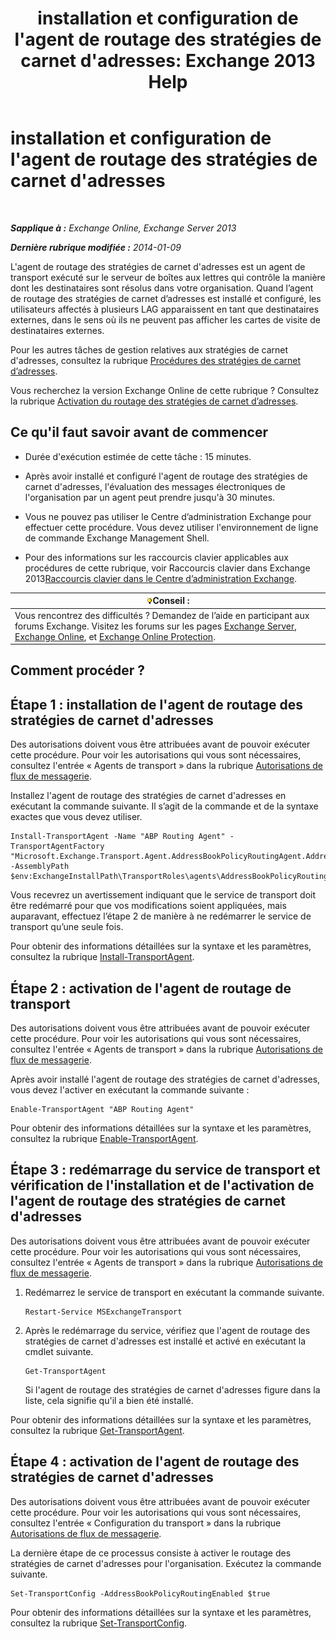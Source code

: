 ﻿---
title: "installation et configuration de l'agent de routage des stratégies de carnet d'adresses: Exchange 2013 Help"
TOCTitle: installation et configuration de l'agent de routage des stratégies de carnet d'adresses
ms:assetid: 20e8a43d-4508-4388-a2c9-aa3073593cc2
ms:mtpsurl: https://technet.microsoft.com/fr-fr/library/JJ907308(v=EXCHG.150)
ms:contentKeyID: 51407164
ms.date: 04/24/2018
mtps_version: v=EXCHG.150
ms.translationtype: HT
---

# installation et configuration de l'agent de routage des stratégies de carnet d'adresses

 

_**Sapplique à :** Exchange Online, Exchange Server 2013_

_**Dernière rubrique modifiée :** 2014-01-09_

L'agent de routage des stratégies de carnet d'adresses est un agent de transport exécuté sur le serveur de boîtes aux lettres qui contrôle la manière dont les destinataires sont résolus dans votre organisation. Quand l’agent de routage des stratégies de carnet d’adresses est installé et configuré, les utilisateurs affectés à plusieurs LAG apparaissent en tant que destinataires externes, dans le sens où ils ne peuvent pas afficher les cartes de visite de destinataires externes.

Pour les autres tâches de gestion relatives aux stratégies de carnet d'adresses, consultez la rubrique [Procédures des stratégies de carnet d’adresses](address-book-policy-procedures-exchange-2013-help.md).

Vous recherchez la version Exchange Online de cette rubrique ? Consultez la rubrique [Activation du routage des stratégies de carnet d’adresses](https://technet.microsoft.com/fr-fr/library/jj891095\(v=exchg.150\)).

## Ce qu'il faut savoir avant de commencer

  - Durée d'exécution estimée de cette tâche : 15 minutes.

  - Après avoir installé et configuré l'agent de routage des stratégies de carnet d'adresses, l'évaluation des messages électroniques de l'organisation par un agent peut prendre jusqu'à 30 minutes.

  - Vous ne pouvez pas utiliser le Centre d’administration Exchange pour effectuer cette procédure. Vous devez utiliser l'environnement de ligne de commande Exchange Management Shell.

  - Pour des informations sur les raccourcis clavier applicables aux procédures de cette rubrique, voir Raccourcis clavier dans Exchange 2013[Raccourcis clavier dans le Centre d’administration Exchange](keyboard-shortcuts-in-the-exchange-admin-center-exchange-online-protection-help.md).

<table>
<thead>
<tr class="header">
<th><img src="images/Bb125224.tip(EXCHG.150).gif" title="Conseil" alt="Conseil" />Conseil :</th>
</tr>
</thead>
<tbody>
<tr class="odd">
<td>Vous rencontrez des difficultés ? Demandez de l’aide en participant aux forums Exchange. Visitez les forums sur les pages <a href="https://go.microsoft.com/fwlink/p/?linkid=60612">Exchange Server</a>, <a href="https://go.microsoft.com/fwlink/p/?linkid=267542">Exchange Online</a>, et <a href="https://go.microsoft.com/fwlink/p/?linkid=285351">Exchange Online Protection</a>.</td>
</tr>
</tbody>
</table>


## Comment procéder ?

## Étape 1 : installation de l'agent de routage des stratégies de carnet d'adresses

Des autorisations doivent vous être attribuées avant de pouvoir exécuter cette procédure. Pour voir les autorisations qui vous sont nécessaires, consultez l'entrée « Agents de transport » dans la rubrique [Autorisations de flux de messagerie](mail-flow-permissions-exchange-2013-help.md).

Installez l'agent de routage des stratégies de carnet d'adresses en exécutant la commande suivante. Il s’agit de la commande et de la syntaxe exactes que vous devez utiliser.

    Install-TransportAgent -Name "ABP Routing Agent" -TransportAgentFactory "Microsoft.Exchange.Transport.Agent.AddressBookPolicyRoutingAgent.AddressBookPolicyRoutingAgentFactory" -AssemblyPath $env:ExchangeInstallPath\TransportRoles\agents\AddressBookPolicyRoutingAgent\Microsoft.Exchange.Transport.Agent.AddressBookPolicyRoutingAgent.dll

Vous recevrez un avertissement indiquant que le service de transport doit être redémarré pour que vos modifications soient appliquées, mais auparavant, effectuez l’étape 2 de manière à ne redémarrer le service de transport qu’une seule fois.

Pour obtenir des informations détaillées sur la syntaxe et les paramètres, consultez la rubrique [Install-TransportAgent](https://technet.microsoft.com/fr-fr/library/aa997998\(v=exchg.150\)).

## Étape 2 : activation de l'agent de routage de transport

Des autorisations doivent vous être attribuées avant de pouvoir exécuter cette procédure. Pour voir les autorisations qui vous sont nécessaires, consultez l'entrée « Agents de transport » dans la rubrique [Autorisations de flux de messagerie](mail-flow-permissions-exchange-2013-help.md).

Après avoir installé l'agent de routage des stratégies de carnet d'adresses, vous devez l'activer en exécutant la commande suivante :

    Enable-TransportAgent "ABP Routing Agent"

Pour obtenir des informations détaillées sur la syntaxe et les paramètres, consultez la rubrique [Enable-TransportAgent](https://technet.microsoft.com/fr-fr/library/bb124921\(v=exchg.150\)).

## Étape 3 : redémarrage du service de transport et vérification de l'installation et de l'activation de l'agent de routage des stratégies de carnet d'adresses

Des autorisations doivent vous être attribuées avant de pouvoir exécuter cette procédure. Pour voir les autorisations qui vous sont nécessaires, consultez l'entrée « Agents de transport » dans la rubrique [Autorisations de flux de messagerie](mail-flow-permissions-exchange-2013-help.md).

1.  Redémarrez le service de transport en exécutant la commande suivante.
    
        Restart-Service MSExchangeTransport

2.  Après le redémarrage du service, vérifiez que l'agent de routage des stratégies de carnet d'adresses est installé et activé en exécutant la cmdlet suivante.
    
        Get-TransportAgent
    
    Si l'agent de routage des stratégies de carnet d'adresses figure dans la liste, cela signifie qu'il a bien été installé.

Pour obtenir des informations détaillées sur la syntaxe et les paramètres, consultez la rubrique [Get-TransportAgent](https://technet.microsoft.com/fr-fr/library/bb123536\(v=exchg.150\)).

## Étape 4 : activation de l'agent de routage des stratégies de carnet d'adresses

Des autorisations doivent vous être attribuées avant de pouvoir exécuter cette procédure. Pour voir les autorisations qui vous sont nécessaires, consultez l'entrée « Configuration du transport » dans la rubrique [Autorisations de flux de messagerie](mail-flow-permissions-exchange-2013-help.md).

La dernière étape de ce processus consiste à activer le routage des stratégies de carnet d'adresses pour l'organisation. Exécutez la commande suivante.

    Set-TransportConfig -AddressBookPolicyRoutingEnabled $true

Pour obtenir des informations détaillées sur la syntaxe et les paramètres, consultez la rubrique [Set-TransportConfig](https://technet.microsoft.com/fr-fr/library/bb124151\(v=exchg.150\)).

